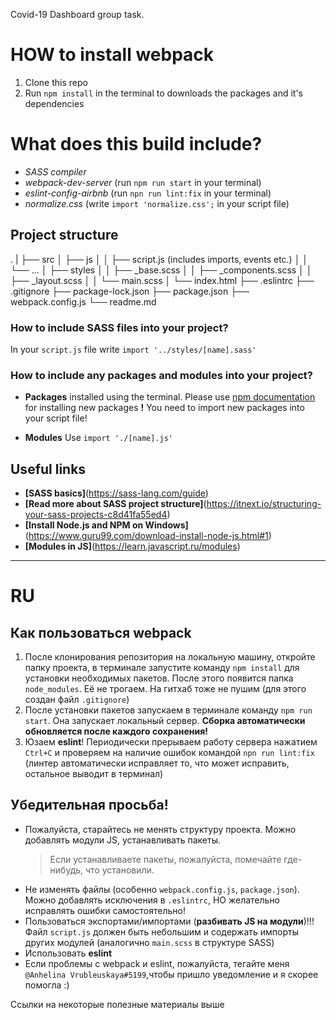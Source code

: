 Covid-19 Dashboard group task.

# HOW to install webpack

1. Clone this repo
2. Run `npm install` in the terminal to downloads the packages and it's dependencies

# What does this build include?

- _SASS compiler_
- _webpack-dev-server_ (run `npm run start` in your terminal)
- _eslint-config-airbnb_ (run `npn run lint:fix` in your terminal)
- _normalize.css_ (write `import 'normalize.css';` in your script file)

## Project structure

.
|
├── src
│ ├── js
│ │ ├── script.js (includes imports, events etc.)
│ │ └── ...
│ ├── styles
│ │ ├── \_base.scss
│ │ ├── \_components.scss
│ │ ├── \_layout.scss
│ │ └── main.scss
│ └── index.html
├── .eslintrc
├── .gitignore
├── package-lock.json
├── package.json
├── webpack.config.js
└── readme.md

### How to include SASS files into your project?

In your `script.js` file write `import '../styles/[name].sass'`

### How to include any packages and modules into your project?

- **Packages** installed using the terminal.
  Please use [npm documentation](https://www.npmjs.com) for installing new packages
  **!** You need to import new packages into your script file!

- **Modules**
  Use `import './[name].js'`

## Useful links

- **[SASS basics]**(https://sass-lang.com/guide)
- **[Read more about SASS project structure]**(https://itnext.io/structuring-your-sass-projects-c8d41fa55ed4)
- **[Install Node.js and NPM on Windows]**(https://www.guru99.com/download-install-node-js.html#1)
- **[Modules in JS]**(https://learn.javascript.ru/modules)

---

# RU

## Как пользоваться webpack

1. После клонирования репозитория на локальную машину, откройте папку проекта, в терминале запустите команду `npm install` для установки необходимых пакетов. После этого появится папка `node_modules`. Её не трогаем. На гитхаб тоже не пушим (для этого создан файл `.gitignore`)
2. После установки пакетов запускаем в терминале команду `npm run start`. Она запускает локальный сервер. **Сборка автоматически обновляется после каждого сохранения!**
3. Юзаем **eslint**! Периодически прерываем работу сервера нажатием `Ctrl+C` и проверяем на наличие ошибок командой `npn run lint:fix` (линтер автоматически исправляет то, что может исправить, остальное выводит в терминал)

## Убедительная просьба!

- Пожалуйста, старайтесь не менять структуру проекта. Можно добавлять модули JS, устанавливать пакеты.
  > Если устанавливаете пакеты, пожалуйста, помечайте где-нибудь, что установили.
- Не изменять файлы (особенно `webpack.config.js`, `package.json`). Можно добавлять исключения в `.eslintrc`, НО желательно исправлять ошибки самостоятельно!
- Пользоваться экспортами/импортами (**разбивать JS на модули**)!!! Файл `script.js` должен быть небольшим и содержать импорты других модулей (аналогично `main.scss` в структуре SASS)
- Использовать **eslint**
- Если проблемы с webpack и eslint, пожалуйста, тегайте меня `@Anhelina Vrubleuskaya#5199`,чтобы пришло уведомление и я скорее помогла :)

Ссылки на некоторые полезные материалы выше
